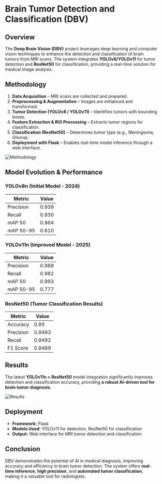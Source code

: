 # Brain Tumor Detection and Classification (DBV)

## Overview  
The **Deep Brain Vision (DBV)** project leverages deep learning and computer vision techniques to enhance the detection and classification of brain tumors from MRI scans. The system integrates **YOLOv8/YOLOv11** for tumor detection and **ResNet50** for classification, providing a real-time solution for medical image analysis.

## Methodology  
1. **Data Acquisition** – MRI scans are collected and prepared.  
2. **Preprocessing & Augmentation** – Images are enhanced and transformed.  
3. **Tumor Detection (YOLOv8 / YOLOv11)** – Identifies tumors with bounding boxes.  
4. **Feature Extraction & ROI Processing** – Extracts tumor regions for classification.  
5. **Classification (ResNet50)** – Determines tumor type (e.g., Meningioma, Glioma).  
6. **Deployment with Flask** – Enables real-time model inference through a web interface.  

![Methodology](image1.png)  

## Model Evolution & Performance  

### **YOLOv8n (Initial Model - 2024)**  
| Metric  | Value  |  
|---------|--------|  
| Precision | 0.939  |  
| Recall  | 0.930  |  
| mAP 50  | 0.964  |  
| mAP 50-95  | 0.610  |  

### **YOLOv11n (Improved Model - 2025)**  
| Metric  | Value  |  
|---------|--------|  
| Precision | 0.988  |  
| Recall  | 0.982  |  
| mAP 50  | 0.993  |  
| mAP 50-95  | 0.777  |  

### **ResNet50 (Tumor Classification Results)**  
| Metric  | Value  |  
|---------|--------|  
| Accuracy | 0.95  |  
| Precision | 0.9493  |  
| Recall  | 0.9492  |  
| F1 Score  | 0.9489  |  

## Results  
The latest **YOLOv11n + ResNet50** model integration significantly improves detection and classification accuracy, providing **a robust AI-driven tool for brain tumor diagnosis**.  

![Results](image2.png)  

## Deployment  
- **Framework:** Flask  
- **Models Used:** YOLOv11 for detection, ResNet50 for classification  
- **Output:** Web interface for MRI tumor detection and classification  

## Conclusion  
DBV demonstrates the potential of AI in medical diagnosis, improving accuracy and efficiency in brain tumor detection. The system offers **real-time inference**, **high precision**, and **automated tumor classification**, making it a valuable tool for radiologists.  

